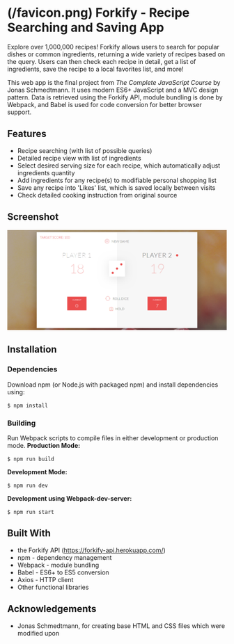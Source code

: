 # (/favicon.png) Forkify - Recipe Searching and Saving App

Explore over 1,000,000 recipes! Forkify allows users to search for popular dishes or common ingredients, returning a wide variety of recipes based on the query. Users can then check each recipe in detail, get a list of ingredients, save the recipe to a local favorites list, and more!

This web app is the final project from *The Complete JavaScript Course* by Jonas Schmedtmann. It uses modern ES6+ JavaScript and a MVC design pattern. Data is retrieved using the Forkify API, module bundling is done by Webpack, and Babel is used for code conversion for better browser support.


## Features

- Recipe searching (with list of possible queries)
- Detailed recipe view with list of ingredients
- Select desired serving size for each recipe, which automatically adjust ingredients quantity
- Add ingredients for any recipe(s) to modifiable personal shopping list
- Save any recipe into 'Likes' list, which is saved locally between visits
- Check detailed cooking instruction from original source


## Screenshot

![screenshot](/screenshot.png)


## Installation
### Dependencies
Download npm (or Node.js with packaged npm) and install dependencies using:
```
$ npm install
```

### Building
Run Webpack scripts to compile files in either development or production mode. 
**Production Mode:**
```
$ npm run build
```

**Development Mode:**
```
$ npm run dev
```

**Development using Webpack-dev-server:**
```
$ npm run start
```

## Built With
- the Forkify API (https://forkify-api.herokuapp.com/)
- npm - dependency management
- Webpack - module bundling
- Babel - ES6+ to ES5 conversion
- Axios - HTTP client
- Other functional libraries


## Acknowledgements
- Jonas Schmedtmann, for creating base HTML and CSS files which were modified upon
